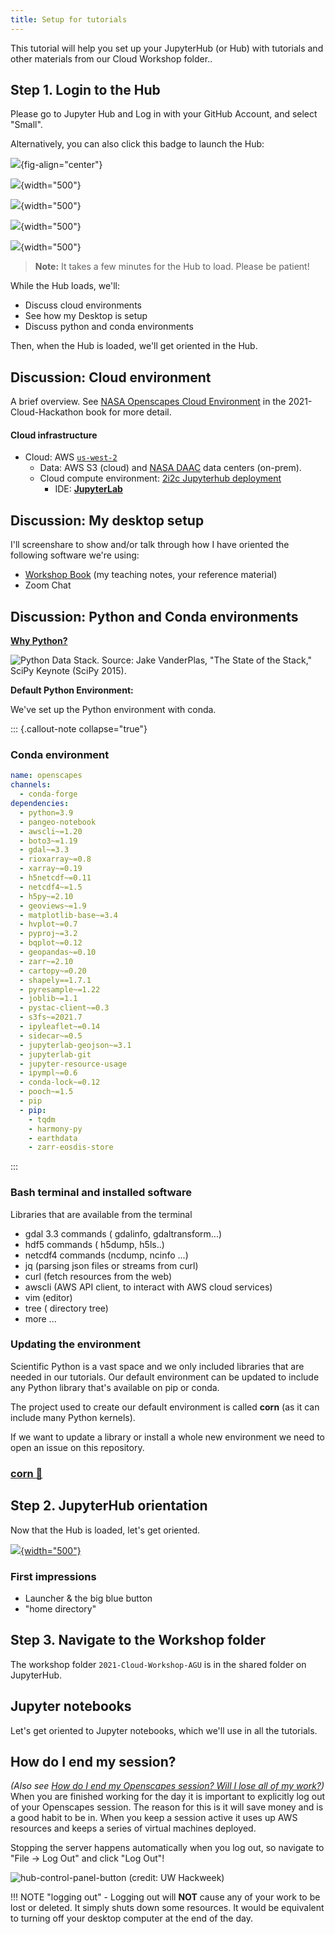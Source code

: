 ```yaml
---
title: Setup for tutorials
---
```


This tutorial will help you set up your JupyterHub (or Hub) with tutorials and other materials from our Cloud Workshop folder..

## Step 1. Login to the Hub

Please go to Jupyter Hub and Log in with your GitHub Account, and select "Small".

Alternatively, you can also click this badge to launch the Hub:

[![](https://img.shields.io/static/v1.svg?logo=Jupyter&label=Openscapes&message=AWS+us-west-2&color=orange)](https://openscapes.2i2c.cloud/hub/){fig-align="center"}

![](img/JupyterHub-2i2c.png){width="500"}

![](img/JupyterHub-Login.png){width="500"}

![](img/JupyterHub-SelectSmall.png){width="500"}

![](img/JupyterHub-Loading.png){width="500"}

> **Note:** It takes a few minutes for the Hub to load. Please be patient!

While the Hub loads, we'll:

-   Discuss cloud environments
-   See how my Desktop is setup
-   Discuss python and conda environments

Then, when the Hub is loaded, we'll get oriented in the Hub.

## Discussion: Cloud environment

A brief overview. See [NASA Openscapes Cloud Environment](https://nasa-openscapes.github.io/2021-Cloud-Hackathon/clinic/jupyterhub.html) in the 2021-Cloud-Hackathon book for more detail.

#### Cloud infrastructure

-   Cloud: AWS [`us-west-2`](https://goo.gl/maps/BYqGYxahpwJgzKwR8)
    -   Data: AWS S3 (cloud) and [NASA DAAC](https://earthdata.nasa.gov/eosdis/daacs) data centers (on-prem).
    -   Cloud compute environment:  [2i2c Jupyterhub deployment](https://docs.2i2c.org/en/latest/)
        -   IDE: [**JupyterLab**](https://jupyterlab.readthedocs.io/en/stable/getting_started/overview.html)

## Discussion: My desktop setup

I'll screenshare to show and/or talk through how I have oriented the following software we're using:

-   [Workshop Book](https://nasa-openscapes.github.io/2021-Cloud-Workshop-AGU/) (my teaching notes, your reference material)
-   Zoom Chat

## Discussion: Python and Conda environments

[**Why Python?**](https://foundations.projectpythia.org/foundations/why-python.html)

![Python Data Stack. Source: Jake VanderPlas, "The State of the Stack," SciPy Keynote (SciPy 2015).](https://pangeo-data.github.io/img/scientific-python-28-638.jpg)

**Default Python Environment:**

We've set up the Python environment with conda.

::: {.callout-note collapse="true"}
### Conda environment

``` yaml
name: openscapes
channels:
  - conda-forge
dependencies:
  - python=3.9
  - pangeo-notebook
  - awscli~=1.20
  - boto3~=1.19
  - gdal~=3.3
  - rioxarray~=0.8
  - xarray~=0.19
  - h5netcdf~=0.11
  - netcdf4~=1.5
  - h5py~=2.10
  - geoviews~=1.9
  - matplotlib-base~=3.4
  - hvplot~=0.7
  - pyproj~=3.2
  - bqplot~=0.12
  - geopandas~=0.10
  - zarr~=2.10
  - cartopy~=0.20
  - shapely==1.7.1
  - pyresample~=1.22
  - joblib~=1.1
  - pystac-client~=0.3
  - s3fs~=2021.7
  - ipyleaflet~=0.14
  - sidecar~=0.5
  - jupyterlab-geojson~=3.1
  - jupyterlab-git
  - jupyter-resource-usage
  - ipympl~=0.6
  - conda-lock~=0.12
  - pooch~=1.5
  - pip
  - pip:
    - tqdm
    - harmony-py
    - earthdata
    - zarr-eosdis-store
```
:::

### Bash terminal and installed software

Libraries that are available from the terminal

-   gdal 3.3 commands ( gdalinfo, gdaltransform...)
-   hdf5 commands ( h5dump, h5ls..)
-   netcdf4 commands (ncdump, ncinfo ...)
-   jq (parsing json files or streams from curl)
-   curl (fetch resources from the web)
-   awscli (AWS API client, to interact with AWS cloud services)
-   vim (editor)
-   tree ( directory tree)
-   more ...

### Updating the environment

Scientific Python is a vast space and we only included libraries that are needed in our tutorials. Our default environment can be updated to include any Python library that's available on pip or conda.

The project used to create our default environment is called **corn** (as it can include many Python kernels).

If we want to update a library or install a whole new environment we need to open an issue on this repository. 

### [corn 🌽](https://github.com/NASA-Openscapes/corn)

## Step 2. JupyterHub orientation

Now that the Hub is loaded, let's get oriented.

[![](img/JupyterHub-View.png){width="500"}](img/JupyterHub-View.png)

### First impressions

-   Launcher & the big blue button
-   "home directory"

## Step 3. Navigate to the Workshop folder

The workshop folder `2021-Cloud-Workshop-AGU` is in the shared folder on JupyterHub. 

## Jupyter notebooks

Let's get oriented to Jupyter notebooks, which we'll use in all the tutorials.

## How do I end my session?

*(Also see [How do I end my Openscapes session? Will I lose all of my work?](https://nasa-openscapes.github.io/2021-Cloud-Hackathon/clinic/jupyterhub.html#how-do-i-end-my-openscapes-session))*
When you are finished working for the day it is important to explicitly log out of your Openscapes session. The reason for this is it will save money and is a good habit to be in. When you keep a session active it uses up AWS resources and keeps a series of virtual machines deployed.

Stopping the server happens automatically when you log out, so navigate to "File -> Log Out" and click "Log Out"!

![hub-control-panel-button (credit: UW Hackweek)](https://github.com/uwhackweek/jupyterbook-template/raw/main/book/img/hub-logout-button.png)

!!! NOTE "logging out" - Logging out will **NOT** cause any of your work to be lost or deleted. It simply shuts down some resources. It would be equivalent to turning off your desktop computer at the end of the day.



